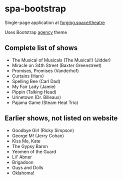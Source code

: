 # spa-bootstrap
Single-page application at [forging.space/theatre](https://forging.space/theatre/)

Uses Bootstrap [agency](https://startbootstrap.com/template-overviews/agency/) theme

## Complete list of shows
* The Musical of Musicals (The Musical!) (Jidder)
* Miracle on 34th Street (Baxter Greenstreet)
* Promises, Promises (Vanderhof)
* Curtains (Harv)
* Spelling Bee (Carl Dad)
* My Fair Lady (Jamie)
* Pippin (Talking Head)
* Urinetown (Dr. Billeaux)
* Pajama Game (Steam Heat Trio)

## Earlier shows, not listed on website
* Goodbye Girl (Ricky Simpson)
* George M! (Jerry Cohan)
* Kiss Me, Kate
* The Gypsy Baron
* Yeomen of the Guard
* Lil' Abner
* Brigadoon
* Guys and Dolls
* Oklahoma!
